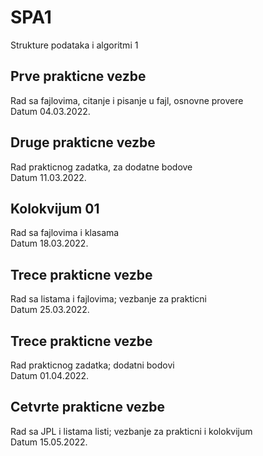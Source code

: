 # SPA1
 Strukture podataka i algoritmi 1  
  
## Prve prakticne vezbe
 Rad sa fajlovima, citanje i pisanje u fajl, osnovne provere  
 Datum 04.03.2022.
  
## Druge prakticne vezbe
 Rad prakticnog zadatka, za dodatne bodove  
 Datum 11.03.2022.
   
## Kolokvijum 01 
 Rad sa fajlovima i klasama  
 Datum 18.03.2022.  
 
## Trece prakticne vezbe
 Rad sa listama i fajlovima; vezbanje za prakticni    
 Datum 25.03.2022.  
## Trece prakticne vezbe
 Rad prakticnog zadatka; dodatni bodovi      
 Datum 01.04.2022.  
## Cetvrte prakticne vezbe
 Rad sa JPL i listama listi; vezbanje za prakticni i kolokvijum  
 Datum 15.05.2022. 
